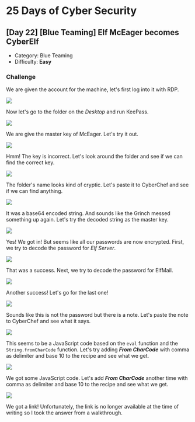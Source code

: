 # 25 Days of Cyber Security

## [Day 22] [Blue Teaming] Elf McEager becomes CyberElf

* Category: Blue Teaming
* Difficulty: **Easy**

### Challenge

We are given the account for the machine, let's first log into it with RDP.

![](rdp.png)

Now let's go to the folder on the *Desktop* and run KeePass.

![](keepass-login.png)

We are give the master key of McEager. Let's try it out.

![](incorrect-key.png)

Hmm! The key is incorrect. Let's look around the folder and see if we can find the correct key.

![](sussy-folder.png)

The folder's name looks kind of cryptic. Let's paste it to CyberChef and see if we can find anything.

![](folder-base64.png)

It was a base64 encoded string. And sounds like the Grinch messed something up again. Let's try the decoded string as the master key.

![](keepass-master.png)

Yes! We got in! But seems like all our passwords are now encrypted. First, we try to decode the password for *Elf Server*.

![](elf-server-pass.png)

That was a success. Next, we try to decode the password for ElfMail.

![](elf-mail-pass.png)

Another success! Let's go for the last one!

![](elf-secsys.png)

Sounds like this is not the password but there is a note. Let's paste the note to CyberChef and see what it says.

![](elf-secsys-step1.png)

This seems to be a JavaScript code based on the `eval` function and the `String.fromCharCode` function. Let's try adding ***From CharCode*** with comma as delimiter and base 10 to the recipe and see what we get.

![](elf-secsys-step2.png)

We got some JavaScript code. Let's add ***From CharCode*** another time with comma as delimiter and base 10 to the recipe and see what we get.

![](elf-secsys-step3.png)

We got a link! Unfortunately, the link is no longer available at the time of writing so I took the answer from a walkthrough.